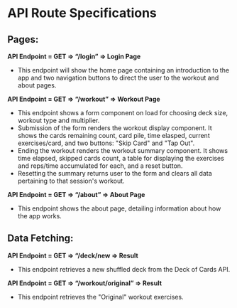 # API Route Specifications

## **Pages:**

**API Endpoint = GET => “/login” => Login Page**

- This endpoint will show the home page containing an introduction to the app and two navigation buttons to direct the user to the workout and about pages.

**API Endpoint = GET => “/workout” => Workout Page**

- This endpoint shows a form component on load for choosing deck size, workout type and multiplier.
- Submission of the form renders the workout display component. It shows the cards remaining count, card pile, time elasped, current exercises/card, and two buttons: "Skip Card" and "Tap Out".
- Ending the workout renders the workout summary component. It shows time elapsed, skipped cards count, a table for displaying the exercises and reps/time accumulated for each, and a reset button.
- Resetting the summary returns user to the form and clears all data pertaining to that session's workout.

**API Endpoint = GET => “/about” => About Page**

- This endpoint shows the about page, detailing information about how the app works.

## **Data Fetching:**

**API Endpoint = GET => “/deck/new => Result**

- This endpoint retrieves a new shuffled deck from the Deck of Cards API.

**API Endpoint = GET => “/workout/original” => Result**

- This endpoint retrieves the "Original" workout exercises.
